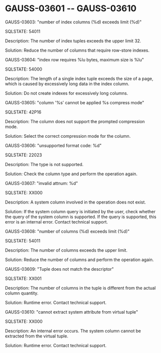 # GAUSS-03601 -- GAUSS-03610<a name="EN-US_TOPIC_0302073325"></a>

GAUSS-03603: "number of index columns \(%d\) exceeds limit \(%d\)"

SQLSTATE: 54011

Description: The number of index tuples exceeds the upper limit 32.

Solution: Reduce the number of columns that require row-store indexes.

GAUSS-03604: "index row requires %lu bytes, maximum size is %lu"

SQLSTATE: 54000

Description: The length of a single index tuple exceeds the size of a page, which is caused by excessively long data in the index column.

Solution: Do not create indexes for excessively long columns.

GAUSS-03605: "column '%s' cannot be applied %s compress mode"

SQLSTATE: 42P16

Description: The column does not support the prompted compression mode.

Solution: Select the correct compression mode for the column.

GAUSS-03606: "unsupported format code: %d"

SQLSTATE: 22023

Description: The type is not supported.

Solution: Check the column type and perform the operation again.

GAUSS-03607: "invalid attnum: %d"

SQLSTATE: XX000

Description: A system column involved in the operation does not exist.

Solution: If the system column query is initiated by the user, check whether the query of the system column is supported. If the query is supported, this error is an internal error. Contact technical support.

GAUSS-03608: "number of columns \(%d\) exceeds limit \(%d\)"

SQLSTATE: 54011

Description: The number of columns exceeds the upper limit.

Solution: Reduce the number of columns and perform the operation again.

GAUSS-03609: "Tuple does not match the descriptor"

SQLSTATE: XX001

Description: The number of columns in the tuple is different from the actual column quantity.

Solution: Runtime error. Contact technical support.

GAUSS-03610: "cannot extract system attribute from virtual tuple"

SQLSTATE: XX000

Description: An internal error occurs. The system column cannot be extracted from the virtual tuple.

Solution: Runtime error. Contact technical support.

